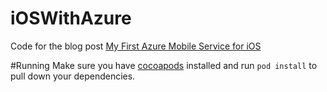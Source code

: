 iOSWithAzure
============
Code for the blog post [My First Azure Mobile Service for iOS](https://markcoleman.silvrback.com/my-first-azure-mobile-service-for-iOS)


#Running
Make sure you have [cocoapods](http://cocoapods.org) installed and run ```pod install``` to pull down your dependencies.

